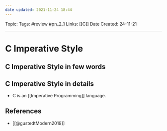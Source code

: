 ```yaml
---
date updated: 2021-11-24 18:44
---
```


Topic:
Tags: #review #pn_2_1
Links: [[C]]
Date Created: 24-11-21

---

# C Imperative Style

## C Imperative Style in few words

## C Imperative Style in details

- C is an [[Imperative Programming]] language.

## References

- [[@gustedtModern2019]]
